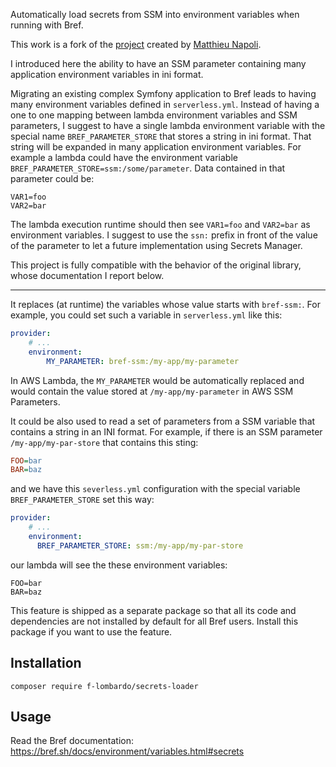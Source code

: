 Automatically load secrets from SSM into environment variables when running with Bref.

This work is a fork of the [project](https://github.com/brefphp/secrets-loader) created by [Matthieu Napoli](https://github.com/mnapoli).

I introduced here the ability to have an SSM parameter containing many application environment variables in ini format.

Migrating an existing complex Symfony application to Bref leads to having many environment variables defined in `serverless.yml`.
Instead of having a one to one mapping between lambda environment variables and SSM parameters, 
I suggest to have a single lambda environment variable with the special name `BREF_PARAMETER_STORE` that stores a string in ini format. 
That string will be expanded in many application environment variables.
For example a lambda could have the environment variable `BREF_PARAMETER_STORE=ssm:/some/parameter`. Data contained in that parameter could be:
```
VAR1=foo
VAR2=bar
```
The lambda execution runtime should then see `VAR1=foo` and `VAR2=bar` as environment variables. I suggest to use the `ssn:` prefix in front of the value of the parameter to let a future implementation using Secrets Manager.

This project is fully compatible with the behavior of the original library, whose documentation I report below.

---

It replaces (at runtime) the variables whose value starts with `bref-ssm:`. For example, you could set such a variable in `serverless.yml` like this:

```yaml
provider:
    # ...
    environment:
        MY_PARAMETER: bref-ssm:/my-app/my-parameter
```

In AWS Lambda, the `MY_PARAMETER` would be automatically replaced and would contain the value stored at `/my-app/my-parameter` in AWS SSM Parameters.

It could be also used to read a set of parameters from a SSM variable that contains a string in an INI format. 
For example, if there is an SSM parameter `/my-app/my-par-store` that contains this sting:
```ini
FOO=bar
BAR=baz
```
and we have this `severless.yml` configuration with the special variable `BREF_PARAMETER_STORE` set this way:
```yaml
provider:
    # ...
    environment:
      BREF_PARAMETER_STORE: ssm:/my-app/my-par-store
```
our lambda will see the these environment variables:
```shell
FOO=bar
BAR=baz
```

This feature is shipped as a separate package so that all its code and dependencies are not installed by default for all Bref users. Install this package if you want to use the feature.

## Installation

```
composer require f-lombardo/secrets-loader
```

## Usage

Read the Bref documentation: https://bref.sh/docs/environment/variables.html#secrets

